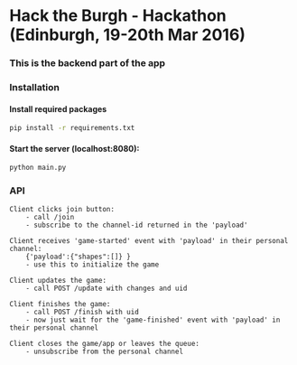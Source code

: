 # Hack the Burgh - Hackathon  (Edinburgh, 19-20th Mar 2016)

### This is the backend part of the app


### Installation

#### Install required packages
```sh
pip install -r requirements.txt
```

#### Start the server (localhost:8080):
```sh
python main.py
```

### API
```
Client clicks join button:
	- call /join
	- subscribe to the channel-id returned in the 'payload'

Client receives 'game-started' event with 'payload' in their personal channel:
	{'payload':{"shapes":[]} }
	- use this to initialize the game

Client updates the game:
	- call POST /update with changes and uid

Client finishes the game:
	- call POST /finish with uid
	- now just wait for the 'game-finished' event with 'payload' in their personal channel

Client closes the game/app or leaves the queue:
	- unsubscribe from the personal channel
